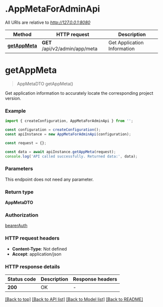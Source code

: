 # .AppMetaForAdminApi

All URIs are relative to *http://127.0.0.1:8080*

Method | HTTP request | Description
------------- | ------------- | -------------
[**getAppMeta**](AppMetaForAdminApi.md#getAppMeta) | **GET** /api/v2/admin/app/meta | Get Application Information


# **getAppMeta**
> AppMetaDTO getAppMeta()

Get application information to accurately locate the corresponding project version.

### Example


```typescript
import { createConfiguration, AppMetaForAdminApi } from '';

const configuration = createConfiguration();
const apiInstance = new AppMetaForAdminApi(configuration);

const request = {};

const data = await apiInstance.getAppMeta(request);
console.log('API called successfully. Returned data:', data);
```


### Parameters
This endpoint does not need any parameter.


### Return type

**AppMetaDTO**

### Authorization

[bearerAuth](README.md#bearerAuth)

### HTTP request headers

 - **Content-Type**: Not defined
 - **Accept**: application/json


### HTTP response details
| Status code | Description | Response headers |
|-------------|-------------|------------------|
**200** | OK |  -  |

[[Back to top]](#) [[Back to API list]](README.md#documentation-for-api-endpoints) [[Back to Model list]](README.md#documentation-for-models) [[Back to README]](README.md)


